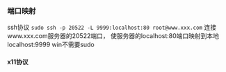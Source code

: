 ### 端口映射
ssh协议
`sudo ssh -p 20522 -L 9999:localhost:80 root@www.xxx.com` 连接www.xxx.com服务器的20522端口， 使服务器的localhost:80端口映射到本地localhost:9999
win不需要sudo

#### x11协议